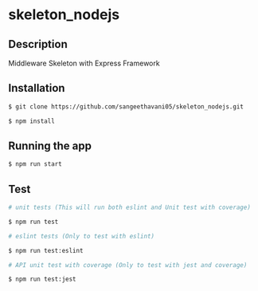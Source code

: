 # skeleton_nodejs

## Description

Middleware Skeleton with Express Framework

## Installation

```bash
$ git clone https://github.com/sangeethavani05/skeleton_nodejs.git
```
```bash
$ npm install
```

## Running the app

```bash
$ npm run start
```

## Test

```bash
# unit tests (This will run both eslint and Unit test with coverage)

$ npm run test
```

```bash
# eslint tests (Only to test with eslint)

$ npm run test:eslint
```

```bash
# API unit test with coverage (Only to test with jest and coverage)

$ npm run test:jest
```